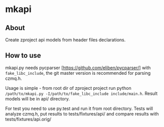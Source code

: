 # mkapi

## About

Create zproject api models from header files declarations.

## How to use

mkapi.py needs pycparser [https://github.com/eliben/pycparser/] with `fake_libc_include`, the git master version is recommended for parsing czmq.h.

Usage is simple - from root dir of zproject project run python `/path/to/mkapi.py -I/path/to/fake_libc_include include/main.h`. Result models will be in api/ directory.

For test you need to use py.test and run it from root directory. Tests will analyze czmq.h, put results to tests/fixtures/api/ and compare results with tests/fixtures/api.orig/
